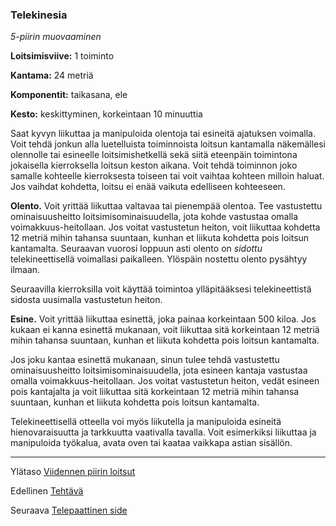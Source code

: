 ### Telekinesia

*5-piirin muovaaminen*

**Loitsimisviive:** 1 toiminto

**Kantama:** 24 metriä

**Komponentit:** taikasana, ele

**Kesto:** keskittyminen, korkeintaan 10 minuuttia

Saat kyvyn liikuttaa ja manipuloida olentoja tai esineitä ajatuksen voimalla. Voit tehdä jonkun alla luetelluista toiminnoista loitsun kantamalla näkemällesi olennolle tai esineelle loitsimishetkellä sekä siitä eteenpäin toimintona jokaisella kierroksella loitsun keston aikana. Voit tehdä toiminnon joko samalle kohteelle kierroksesta toiseen tai voit vaihtaa kohteen milloin haluat. Jos vaihdat kohdetta, loitsu ei enää vaikuta edelliseen kohteeseen.

**Olento.** Voit yrittää liikuttaa valtavaa tai pienempää olentoa. Tee vastustettu ominaisuusheitto loitsimisominaisuudella, jota kohde vastustaa omalla voimakkuus-heitollaan. Jos voitat vastustetun heiton, voit liikuttaa kohdetta 12 metriä mihin tahansa suuntaan, kunhan et liikuta kohdetta pois loitsun kantamalta. Seuraavan vuorosi loppuun asti olento on *sidottu* telekineettisellä voimallasi paikalleen. Ylöspäin nostettu olento pysähtyy ilmaan.

Seuraavilla kierroksilla voit käyttää toimintoa ylläpitääksesi telekineettistä sidosta uusimalla vastustetun heiton.

**Esine.** Voit yrittää liikuttaa esinettä, joka painaa korkeintaan 500 kiloa. Jos kukaan ei kanna esinettä mukanaan, voit liikuttaa sitä korkeintaan 12 metriä mihin tahansa suuntaan, kunhan et liikuta kohdetta pois loitsun kantamalta.

Jos joku kantaa esinettä mukanaan, sinun tulee tehdä vastustettu ominaisuusheitto loitsimisominaisuudella, jota esineen kantaja vastustaa omalla voimakkuus-heitollaan. Jos voitat vastustetun heiton, vedät esineen pois kantajalta ja voit liikuttaa sitä korkeintaan 12 metriä mihin tahansa suuntaan, kunhan et liikuta kohdetta pois loitsun kantamalta.

Telekineettisellä otteella voi myös liikutella ja manipuloida esineitä hienovaraisuutta ja tarkkuutta vaativalla tavalla. Voit esimerkiksi liikuttaa ja manipuloida työkalua, avata oven tai kaataa vaikkapa astian sisällön.

---

Ylätaso [Viidennen piirin loitsut](5_piirin_loitsut.md)

Edellinen [Tehtävä](Tehtävä.md)

Seuraava [Telepaattinen side](Telepaattinen_side.md)

